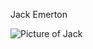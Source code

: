 Jack Emerton 

<picture>
 <source media="(prefers-color-scheme: dark)" srcset="https://media.licdn.com/dms/image/v2/C4E03AQH1P1LaJJ07-A/profile-displayphoto-shrink_800_800/profile-displayphoto-shrink_800_800/0/1634029259275?e=1740614400&v=beta&t=71eGkaHadirWxlMxvKrNGte4vtm5aeaPCQgMvtPEz2A">
 <source media="(prefers-color-scheme: light)" srcset="https://media.licdn.com/dms/image/v2/C4E03AQH1P1LaJJ07-A/profile-displayphoto-shrink_800_800/profile-displayphoto-shrink_800_800/0/1634029259275?e=1740614400&v=beta&t=71eGkaHadirWxlMxvKrNGte4vtm5aeaPCQgMvtPEz2A">
 <img alt="Picture of Jack" src="YOUR-DEFAULT-IMAGE">
</picture>


